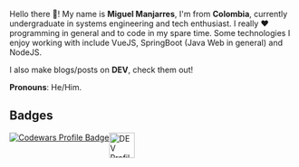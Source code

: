 Hello there 👋! My name is **Miguel Manjarres**, I'm from **Colombia**, currently undergraduate in systems engineering and tech enthusiast.
I really ♥ programming in general and to code in my spare time. Some technologies I enjoy working with include VueJS, SpringBoot (Java Web in general) and NodeJS.

I also make blogs/posts on **DEV**, check them out!

**Pronouns**: He/Him.

## Badges
<div style="display: flex">
  <a href="https://www.codewars.com/users/DevTony101">
    <img src="https://www.codewars.com/users/DevTony101/badges/large" alt="Codewars Profile Badge">
  </a>
  <a href="https://dev.to/devtony101">
    <img src="https://d2fltix0v2e0sb.cloudfront.net/dev-badge.svg" alt="DEV Profile Badge" height="45" width="45">
  </a>
</div>

<!--
**DevTony101/devtony101** is a ✨ _special_ ✨ repository because its `README.md` (this file) appears on your GitHub profile.

Here are some ideas to get you started:

- 🔭 I’m currently working on ...
- 🌱 I’m currently learning ...
- 👯 I’m looking to collaborate on ...
- 🤔 I’m looking for help with ...
- 💬 Ask me about ...
- 📫 How to reach me: ...
- 😄 Pronouns: ...
- ⚡ Fun fact: ...
-->
